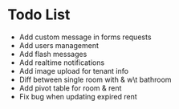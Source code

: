 # Todo List

- Add custom message in forms requests
- Add users management
- Add flash messages
- Add realtime notifications
- Add image upload for tenant info
- Diff between single room with & w\t bathroom
- Add pivot table for room & rent
- Fix bug when updating expired rent

